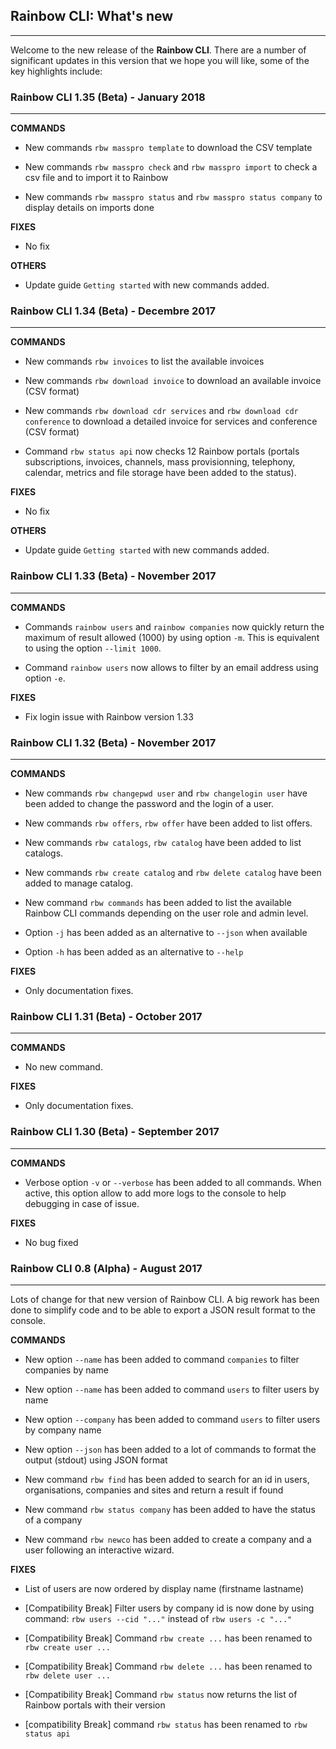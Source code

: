 ## Rainbow CLI: What's new
---

Welcome to the new release of the **Rainbow CLI**. There are a number of significant updates in this version that we hope you will like, some of the key highlights include:

### Rainbow CLI 1.35 (Beta) - January 2018
---

**COMMANDS**

- New commands `rbw masspro template` to download the CSV template

- New commands `rbw masspro check` and `rbw masspro import` to check a csv file and to import it to Rainbow

- New commands `rbw masspro status` and `rbw masspro status company` to display details on imports done


**FIXES**

- No fix


**OTHERS**

- Update guide `Getting started` with new commands added.


### Rainbow CLI 1.34 (Beta) - Decembre 2017
---

**COMMANDS**

- New commands `rbw invoices` to list the available invoices

- New commands `rbw download invoice` to download an available invoice (CSV format)

- New commands `rbw download cdr services` and `rbw download cdr conference` to download a detailed invoice for services and conference (CSV format)

- Command `rbw status api` now checks 12 Rainbow portals (portals subscriptions, invoices, channels, mass provisionning, telephony, calendar, metrics and file storage have been added to the status).


**FIXES**

- No fix


**OTHERS**

- Update guide `Getting started` with new commands added.


### Rainbow CLI 1.33 (Beta) - November 2017
---

**COMMANDS**

- Commands `rainbow users` and `rainbow companies` now quickly return the maximum of result allowed (1000) by using option `-m`. This is equivalent to using the option `--limit 1000`.

- Command `rainbow users` now allows to filter by an email address using option `-e`.

**FIXES**

- Fix login issue with Rainbow version 1.33


### Rainbow CLI 1.32 (Beta) - November 2017
---

**COMMANDS**

- New commands `rbw changepwd user` and `rbw changelogin user` have been added to change the password and the login of a user.

- New commands `rbw offers`, `rbw offer` have been added to list offers.

- New commands `rbw catalogs`, `rbw catalog` have been added to list catalogs.

- New commands `rbw create catalog` and `rbw delete catalog` have been added to manage catalog.

- New command `rbw commands` has been added to list the available Rainbow CLI commands depending on the user role and admin level.

- Option `-j` has been added as an alternative to `--json` when available

- Option `-h` has been added as an alternative to `--help`


**FIXES**
- Only documentation fixes.


### Rainbow CLI 1.31 (Beta) - October 2017
---

**COMMANDS**
- No new command.


**FIXES**
- Only documentation fixes.


### Rainbow CLI 1.30 (Beta) - September 2017
---

**COMMANDS**

- Verbose option `-v` or `--verbose` has been added to all commands. When active, this option allow to add more logs to the console to help debugging in case of issue.


**FIXES**
- No bug fixed


### Rainbow CLI 0.8 (Alpha) - August 2017
---

Lots of change for that new version of Rainbow CLI. A big rework has been done to simplify code and to be able to export a JSON result format to the console.

**COMMANDS**

- New option `--name` has been added to command `companies` to filter companies by name

- New option `--name` has been added to command `users` to filter users by name

- New option `--company` has been added to command `users` to filter users by company name

- New option `--json` has been added to a lot of commands to format the output (stdout) using JSON format

- New command `rbw find` has been added to search for an id in users, organisations, companies and sites and return a result if found

- New command `rbw status company` has been added to have the status of a company

- New command `rbw newco` has been added to create a company and a user following an interactive wizard.


**FIXES**

- List of users are now ordered by display name (firstname lastname)

- [Compatibility Break] Filter users by company id is now done by using command: `rbw users --cid "..."` instead of `rbw users -c "..."`

- [Compatibility Break] Command `rbw create ...` has been renamed to `rbw create user ...`

- [Compatibility Break] Command `rbw delete ...` has been renamed to `rbw delete user ...`

- [Compatibility Break] Command `rbw status` now returns the list of Rainbow portals with their version

- [compatibility Break] command `rbw status` has been renamed to `rbw status api`